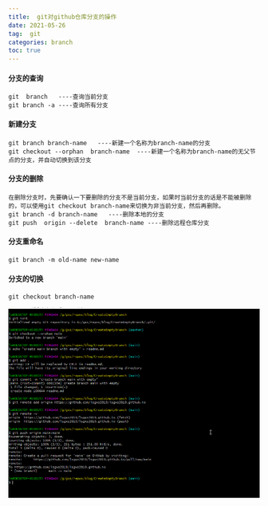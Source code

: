 ```yaml
---
title:  git对github仓库分支的操作
date: 2021-05-26
tag:  git 
categories: branch
toc: true 
---
```


#### 分支的查询

```
git  branch   ----查询当前分支
git branch -a ----查询所有分支
```

#### 新建分支

```
git branch branch-name   ----新建一个名称为branch-name的分支
git checkout --orphan  branch-name  ----新建一个名称为branch-name的无父节点的分支，并自动切换到该分支
```

#### 分支的删除

```
在删除分支时，先要确认一下要删除的分支不是当前分支，如果时当前分支的话是不能被删除的，可以使用git checkout branch-name来切换为非当前分支，然后再删除。
git branch -d branch-name   ----删除本地的分支
git push  origin --delete  branch-name ----删除远程仓库分支
```

#### 分支重命名

```
git branch -m old-name new-name 
```

#### 分支的切换

```
git checkout branch-name 
```

![img](/images/create-empty-branch-to-github.png)

